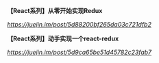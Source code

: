 **【React系列】从零开始实现Redux**

*https://juejin.im/post/5d88200bf265da03c721dfb2*



**【React系列】动手实现一个react-redux**

*https://juejin.im/post/5d9ca65be51d45782c23fab7*